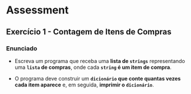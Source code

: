 # Assessment

## Exercício 1 - Contagem de Itens de Compras

### Enunciado

- Escreva um programa que receba uma **lista de `strings`** representando uma **`lista` de compras**, onde cada **`string` é um item de compra**.

- O programa deve construir um **`dicionário` que conte quantas vezes cada item aparece** e, em seguida, **imprimir o `dicionário`**.

